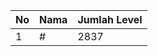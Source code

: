| No | Nama            | Jumlah Level |
|----|-----------------|--------------|
| 1  | #    |    2837        |
